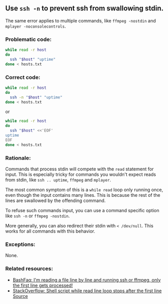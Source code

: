 ## Use `ssh -n` to prevent ssh from swallowing stdin.

The same error applies to multiple commands, like `ffmpeg -nostdin` and `mplayer -noconsolecontrols`.

### Problematic code:

```sh
while read -r host
do
  ssh "$host" "uptime"
done < hosts.txt
```

### Correct code:

```sh
while read -r host
do
  ssh -n "$host" "uptime"
done < hosts.txt
```

or

```sh
while read -r host
do
  ssh "$host" <<'EOF'
uptime
EOF
done < hosts.txt
```

### Rationale:

Commands that process stdin will compete with the `read` statement for input. This is especially tricky for commands you wouldn't expect reads from stdin, like `ssh .. uptime`, `ffmpeg` and `mplayer`.

The most common symptom of this is a `while read` loop only running once, even though the input contains many lines. This is because the rest of the lines are swallowed by the offending command.

To refuse such commands input, you can use a command specific option like `ssh -n` or `ffmpeg -nostdin`. 

More generally, you can also redirect their stdin with `< /dev/null`. This works for all commands with this behavior.

### Exceptions:

None.

### Related resources:

* [BashFaq: I'm reading a file line by line and running ssh or ffmpeg, only the first line gets processed!](https://mywiki.wooledge.org/BashFAQ/089)
* [StackOverflow: Shell script while read line loop stops after the first line
](https://stackoverflow.com/questions/13800225/shell-script-while-read-line-loop-stops-after-the-first-line)
[Source](https://github.com/koalaman/shellcheck/wiki/SC2095)

